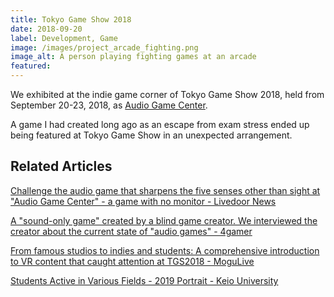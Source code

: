 ```yaml
---
title: Tokyo Game Show 2018
date: 2018-09-20
label: Development, Game
image: /images/project_arcade_fighting.png
image_alt: A person playing fighting games at an arcade
featured:
---
```


We exhibited at the indie game corner of Tokyo Game Show 2018, held from September 20-23, 2018, as [Audio Game Center](https://audiogame.center).

A game I had created long ago as an escape from exam stress ended up being featured at Tokyo Game Show in an unexpected arrangement.

## Related Articles

[Challenge the audio game that sharpens the five senses other than sight at "Audio Game Center" - a game with no monitor - Livedoor News](https://news.livedoor.com/article/detail/15341042/)

[A "sound-only game" created by a blind game creator. We interviewed the creator about the current state of "audio games" - 4gamer](https://www.4gamer.net/games/999/G999901/20181002079/)

[From famous studios to indies and students: A comprehensive introduction to VR content that caught attention at TGS2018 - MoguLive](https://www.moguravr.com/tgs2018-vr/)

[Students Active in Various Fields - 2019 Portrait - Keio University](https://www.keio.ac.jp/ja/keio-times/features/2020/2/)